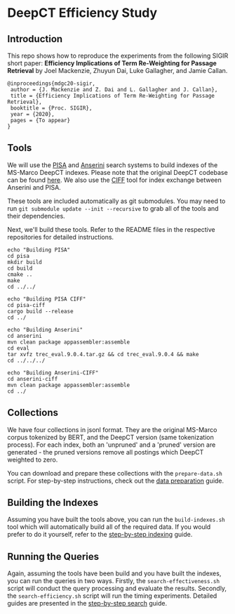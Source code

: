 DeepCT Efficiency Study
=======================

Introduction
------------
This repo shows how to reproduce the experiments from the following SIGIR
short paper: **Efficiency Implications of Term Re-Weighting for Passage Retrieval**
by Joel Mackenzie, Zhuyun Dai, Luke Gallagher, and Jamie Callan.

```
@inproceedings{mdgc20-sigir,
 author = {J. Mackenzie and Z. Dai and L. Gallagher and J. Callan},
 title = {Efficiency Implications of Term Re-Weighting for Passage Retrieval},
 booktitle = {Proc. SIGIR},
 year = {2020},
 pages = {To appear}
}

```
 

Tools
-----
We will use the [PISA](https://github.com/pisa-engine/pisa/) and 
[Anserini](https://github.com/castorini/anserini) search systems to build 
indexes of the MS-Marco DeepCT indexes. Please note that the original DeepCT 
codebase can be found [here](https://github.com/AdeDZY/DeepCT).
We also use the [CIFF](https://github.com/osirrc/ciff) tool for index exchange 
between Anserini and PISA. 

These tools are included automatically as git submodules. You may need to run
`git submodule update --init --recursive` to grab all of the tools and their
dependencies.

Next, we'll build these tools. Refer to the README files in the respective
repositories for detailed instructions.

```
echo "Building PISA"
cd pisa
mkdir build
cd build
cmake ..
make
cd ../../
```

```
echo "Building PISA CIFF"
cd pisa-ciff
cargo build --release
cd ../
```

```
echo "Building Anserini"
cd anserini
mvn clean package appassembler:assemble
cd eval
tar xvfz trec_eval.9.0.4.tar.gz && cd trec_eval.9.0.4 && make
cd ../../../
```

```
echo "Building Anserini-CIFF"
cd anserini-ciff
mvn clean package appassembler:assemble
cd ../
```

Collections
-----------
We have four collections in jsonl format. They are the original MS-Marco corpus
tokenized by BERT, and the DeepCT version (same tokenization process). For each
index, both an 'unpruned' and a 'pruned' version are generated - the pruned
versions remove all postings which DeepCT weighted to zero. 

You can download and prepare these collections with the `prepare-data.sh`
script. For step-by-step instructions, check out the [data preparation](https://github.com/jmmackenzie/term-weighting-efficiency/data-preparation.md) 
guide.

Building the Indexes
--------------------

Assuming you have built the tools above, you can run the `build-indexes.sh`
tool which will automatically build all of the required data. If you would
prefer to do it yourself, refer to the [step-by-step indexing](https://github.com/jmmackenzie/term-weighting-efficiency/indexing.md) 
guide.

Running the Queries
-------------------
Again, assuming the tools have been build and you have built the indexes, you
can run the queries in two ways. Firstly, the `search-effectiveness.sh` script
will conduct the query processing and evaluate the results. Secondly, the
`search-efficiency.sh` script will run the timing experiments. Detailed guides
are presented in the [step-by-step search](https://github.com/jmmackenzie/term-weighting-efficiency/searching.md) guide.

